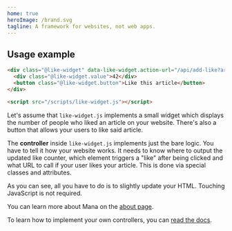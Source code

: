 ```yaml
---
home: true
heroImage: /brand.svg
tagline: A framework for websites, not web apps.
---
```


## Usage example

~~~ html
<div class="@like-widget" data-like-widget.action-url="/api/add-like?article-id=123">
  <div class="@like-widget.value">42</div>
  <button class="@like-widget.button">Like this article</button>
</div>

<script src="/scripts/like-widget.js"></script>
~~~

Let's assume that `like-widget.js` implements a small widget which displays the number of people who liked an article on your website. There's also a button that allows your users to like said article.

The **controller** inside `like-widget.js` implements just the bare logic. You have to tell it how your website works. It needs to know where to output the updated like counter, which element triggers a "like" after being clicked and what URL to call if your user likes your article. This is done via special classes and attributes.

As you can see, all you have to do is to slightly update your HTML. Touching JavaScript is not required.

You can learn more about Mana on the [about page](/about/).

To learn how to implement your own controllers, you can [read the docs](/docs/).
